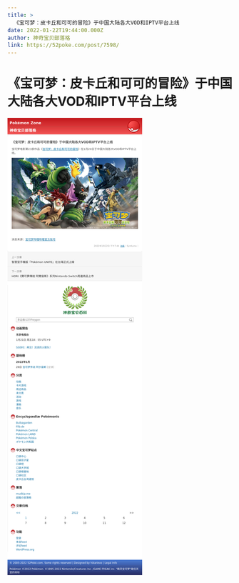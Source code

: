 ```yaml
---
title: >
  《宝可梦：皮卡丘和可可的冒险》于中国大陆各大VOD和IPTV平台上线
date: 2022-01-22T19:44:00.000Z
author: 神奇宝贝部落格
link: https://52poke.com/post/7598/
---
```

# 《宝可梦：皮卡丘和可可的冒险》于中国大陆各大VOD和IPTV平台上线

[![《宝可梦：皮卡丘和可可的冒险》于中国大陆各大VOD和IPTV平台上线](./screenshot.png)](https://52poke.com/post/7598/)

